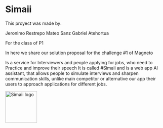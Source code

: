 # Simaii

This proyect was made by:

Jeronimo Restrepo
Mateo Sanz
Gabriel Atehortua

For the class of P1

In here we share our solution proposal for the challenge #1 of Magneto

Is a service for Interviewers and people applying for jobs, who need to Practice and improve their speech
It is called #Simaii 
and is a web app AI assistant, that allows people to simulate interviews and sharpen communication skills,
unlike main competitor or alternative our app their users to approach applications for different jobs.

<img width="100" height="100" alt="Simaii logo" src="https://github.com/user-attachments/assets/84d11eab-2742-428d-ab6f-0ba9f0b9936b"/>
